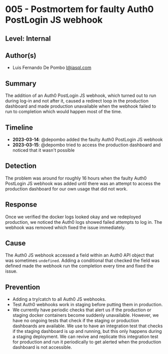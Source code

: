 # 005 - Postmortem for faulty Auth0 PostLogin JS webhook

## Level: Internal

## Author(s)

- Luis Fernando De Pombo <l@iasql.com>

## Summary

The addition of an Auth0 PostLogin JS webhook, which turned out to run during log-in and not after it, caused a redirect loop in the production dashboard and made production unavailable when the webhook failed to run to completion which would happen most of the time.

## Timeline

- **2023-03-14**: @depombo added the faulty Auth0 PostLogin JS webhook
- **2023-03-15**: @depombo tried to access the production dashboard and noticed that it wasn't possible

## Detection

The problem was around for roughly 16 hours when the faulty Auth0 PostLogin JS webhook was added until there was an attempt to access the production dashboard for our own usage that did not work.

## Response

Once we verified the docker logs looked okay and we redeployed production, we noticed the Auth0 logs showed failed attempts to log in.
The webhook was removed which fixed the issue immediately.

## Cause

The Auth0 JS webhook accessed a field within an Auth0 API object that was sometimes `undefined`. Adding a conditional that checked the field was defined made the webhook run the completion every time and fixed the issue. 

## Prevention

- Adding a try/catch to all Auth0 JS webhooks.
- Test Auth0 webhooks work in staging before putting them in production.
- We currently have periodic checks that alert us if the production or staging docker containers become suddenly unavailable. However, we have no ongoing tests that check if the staging or production dashboards are available. We use to have an integration test that checks if the staging dashboard is up and running, but this only happens during a staging deployment. We can revive and replicate this integration test for production and run it periodically to get alerted when the production dashboard is not accessible.